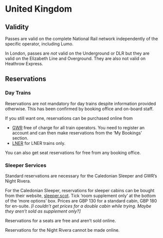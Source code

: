 # United Kingdom

## Validity

Passes are valid on the complete National Rail network independently of
the specific operator, including Lumo.

In London, passes are _not_ valid on the Underground or DLR but they are
valid on the Elizabeth Line and Overground. They are also not valid on
Heathrow Express.


## Reservations

### Day Trains

Reservations are not mandatory for day trains despite information provided
otherwise. This has been confirmed by booking office and on-board staff.

If you still want one, reservations can be purchased online from

* [GWR](https://www.gwr.com/) free of charge for all train operators. You
  need to register an account and can then make reservations from the ‘My
  Bookings’ section.
* [LNER](https://www.lner.co.uk/travel-information/make-a-reservation/)
  for LNER trains only.

You can also get seat reservations for free from any booking office.

### Sleeper Services

Standard reservations are necessary for the Caledonian Sleeper and GWR’s
Night Rivera.

For the Caledonian Sleeper, reservations for sleeper cabins can be bought
from their website, [sleeper.scot](https://www.sleeper.scot). Tick ‘room
supplement only’ at the bottom of the ‘more options’ box. Prices are GBP
130 for a standard cabin, GBP 180 for en-suite. _[I couldn’t get prices
for a double cabin while trying. Maybe they aren’t sold as supplement
only?]_

Reservations for a seats are free and aren’t sold online.

Reservations for the Night Rivera cannot be made online.

